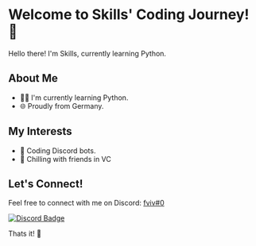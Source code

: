 # Welcome to Skills' Coding Journey! 👋

Hello there! I'm Skills, currently learning Python.

## About Me
- 👨‍💻 I'm currently learning Python.
- 🌐 Proudly from Germany.

## My Interests
- 🤖 Coding Discord bots.
- 🎤 Chilling with friends in VC

## Let's Connect!
Feel free to connect with me on Discord: [fviv#0](https://discord.com/users/660280919793598467)

[![Discord Badge](https://lanyard.cnrad.dev/api/660280919793598467)](https://discord.com/users/660280919793598467)

Thats it! 🚀
